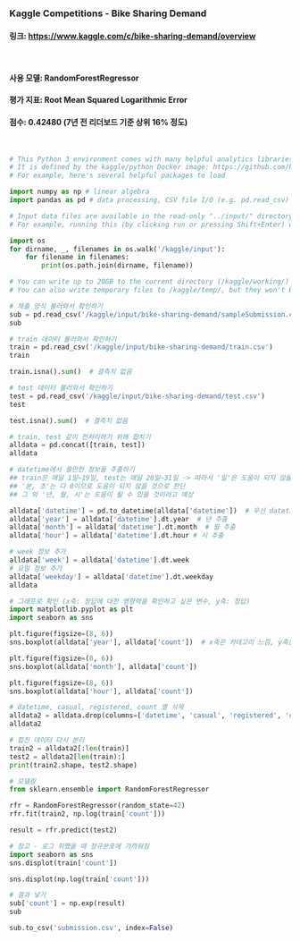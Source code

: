 ### **Kaggle Competitions - Bike Sharing Demand**
#### 링크: https://www.kaggle.com/c/bike-sharing-demand/overview
<br/>

#### 사용 모델: RandomForestRegressor
#### 평가 지표: Root Mean Squared Logarithmic Error
#### 점수: 0.42480 (7년 전 리더보드 기준 상위 16% 정도)
<br/>

```python
# This Python 3 environment comes with many helpful analytics libraries installed
# It is defined by the kaggle/python Docker image: https://github.com/kaggle/docker-python
# For example, here's several helpful packages to load

import numpy as np # linear algebra
import pandas as pd # data processing, CSV file I/O (e.g. pd.read_csv)

# Input data files are available in the read-only "../input/" directory
# For example, running this (by clicking run or pressing Shift+Enter) will list all files under the input directory

import os
for dirname, _, filenames in os.walk('/kaggle/input'):
    for filename in filenames:
        print(os.path.join(dirname, filename))

# You can write up to 20GB to the current directory (/kaggle/working/) that gets preserved as output when you create a version using "Save & Run All" 
# You can also write temporary files to /kaggle/temp/, but they won't be saved outside of the current session
```


```python
# 제출 양식 불러와서 확인하기
sub = pd.read_csv('/kaggle/input/bike-sharing-demand/sampleSubmission.csv')
sub
```


```python
# train 데이터 불러와서 확인하기
train = pd.read_csv('/kaggle/input/bike-sharing-demand/train.csv')
train
```


```python
train.isna().sum()  # 결측치 없음
```


```python
# test 데이터 불러와서 확인하기
test = pd.read_csv('/kaggle/input/bike-sharing-demand/test.csv')
test
```


```python
test.isna().sum()  # 결측치 없음
```


```python
# train, test 같이 전처리하기 위해 합치기
alldata = pd.concat([train, test])
alldata
```


```python
# datetime에서 쓸만한 정보들 추출하기
## train은 매달 1일~19일, test는 매달 20일~31일 -> 따라서 '일'은 도움이 되지 않을 것이라 판단
## '분, 초'는 다 0이므로 도움이 되지 않을 것으로 판단
## 그 외 '년, 월, 시'는 도움이 될 수 있을 것이라고 예상

alldata['datetime'] = pd.to_datetime(alldata['datetime'])  # 우선 datetime을 날짜 형식으로 변환
alldata['year'] = alldata['datetime'].dt.year  # 년 추출
alldata['month'] = alldata['datetime'].dt.month  # 월 추출
alldata['hour'] = alldata['datetime'].dt.hour # 시 추출

# week 정보 추가
alldata['week'] = alldata['datetime'].dt.week
# 요일 정보 추가
alldata['weekday'] = alldata['datetime'].dt.weekday
alldata
```


```python
# 그래프로 확인 (x축: 정답에 대한 영향력을 확인하고 싶은 변수, y축: 정답)
import matplotlib.pyplot as plt
import seaborn as sns

plt.figure(figsize=(8, 6))
sns.boxplot(alldata['year'], alldata['count'])  # x축은 카테고리 느낌, y축은 수치일 때 boxplot 활용
```


```python
plt.figure(figsize=(8, 6))
sns.boxplot(alldata['month'], alldata['count'])
```


```python
plt.figure(figsize=(8, 6))
sns.boxplot(alldata['hour'], alldata['count'])
```


```python
# datetime, casual, registered, count 열 삭제
alldata2 = alldata.drop(columns=['datetime', 'casual', 'registered', 'count'])
alldata2
```


```python
# 합친 데이터 다시 분리
train2 = alldata2[:len(train)]
test2 = alldata2[len(train):]
print(train2.shape, test2.shape)
```


```python
# 모델링
from sklearn.ensemble import RandomForestRegressor

rfr = RandomForestRegressor(random_state=42)
rfr.fit(train2, np.log(train['count']))
```


```python
result = rfr.predict(test2)
```


```python
# 참고 - 로그 취했을 때 정규분포에 가까워짐
import seaborn as sns
sns.displot(train['count'])
```


```python
sns.displot(np.log(train['count']))
```


```python
# 결과 넣기
sub['count'] = np.exp(result)
sub
```


```python
sub.to_csv('submission.csv', index=False)
```
